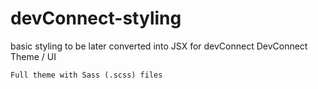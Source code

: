 # devConnect-styling
basic styling to be later converted into JSX for devConnect
DevConnect Theme / UI

    Full theme with Sass (.scss) files

